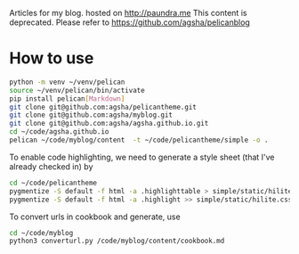 Articles for my blog.
hosted on http://paundra.me
This content is deprecated. Please refer to https://github.com/agsha/pelicanblog

# How to use

```bash
python -m venv ~/venv/pelican
source ~/venv/pelican/bin/activate
pip install pelican[Markdown]
git clone git@github.com:agsha/pelicantheme.git
git clone git@github.com:agsha/myblog.git
git clone git@github.com:agsha/agsha.github.io.git
cd ~/code/agsha.github.io
pelican ~/code/myblog/content  -t ~/code/pelicantheme/simple -o .
```

To enable code highlighting, we need to generate a style sheet (that I've already checked in) by

```bash
cd ~/code/pelicantheme
pygmentize -S default -f html -a .highlighttable > simple/static/hilite.css
pygmentize -S default -f html -a .highlight >> simple/static/hilite.css
```

To convert urls in cookbook and generate, use 
````bash
cd ~/code/myblog
python3 converturl.py /code/myblog/content/cookbook.md
````